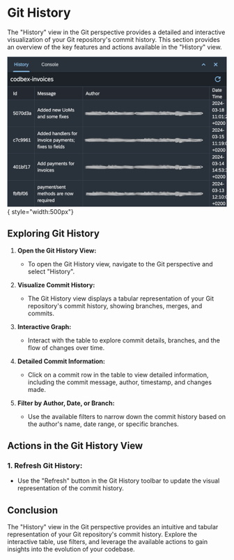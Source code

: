 # Git History

The "History" view in the Git perspective provides a detailed and interactive visualization of your Git repository's commit history. This section provides an overview of the key features and actions available in the "History" view.

![History](../../images/tooling/git/git-history.png){ style="width:500px"}

## Exploring Git History

1. **Open the Git History View:**
   - To open the Git History view, navigate to the Git perspective and select "History".

2. **Visualize Commit History:**
   - The Git History view displays a tabular representation of your Git repository's commit history, showing branches, merges, and commits.

3. **Interactive Graph:**
   - Interact with the table to explore commit details, branches, and the flow of changes over time.

4. **Detailed Commit Information:**
   - Click on a commit row in the table to view detailed information, including the commit message, author, timestamp, and changes made.

5. **Filter by Author, Date, or Branch:**
   - Use the available filters to narrow down the commit history based on the author's name, date range, or specific branches.

## Actions in the Git History View

### 1. **Refresh Git History:**
   - Use the "Refresh" button in the Git History toolbar to update the visual representation of the commit history.

## Conclusion

The "History" view in the Git perspective provides an intuitive and tabular representation of your Git repository's commit history. Explore the interactive table, use filters, and leverage the available actions to gain insights into the evolution of your codebase.
